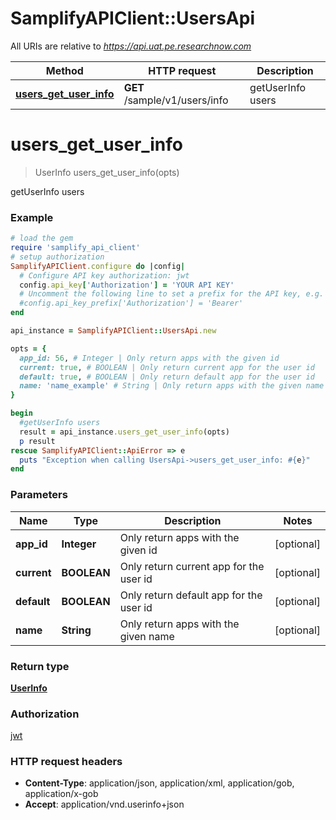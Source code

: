 # SamplifyAPIClient::UsersApi

All URIs are relative to *https://api.uat.pe.researchnow.com*

Method | HTTP request | Description
------------- | ------------- | -------------
[**users_get_user_info**](UsersApi.md#users_get_user_info) | **GET** /sample/v1/users/info | getUserInfo users


# **users_get_user_info**
> UserInfo users_get_user_info(opts)

getUserInfo users

### Example
```ruby
# load the gem
require 'samplify_api_client'
# setup authorization
SamplifyAPIClient.configure do |config|
  # Configure API key authorization: jwt
  config.api_key['Authorization'] = 'YOUR API KEY'
  # Uncomment the following line to set a prefix for the API key, e.g. 'Bearer' (defaults to nil)
  #config.api_key_prefix['Authorization'] = 'Bearer'
end

api_instance = SamplifyAPIClient::UsersApi.new

opts = { 
  app_id: 56, # Integer | Only return apps with the given id
  current: true, # BOOLEAN | Only return current app for the user id
  default: true, # BOOLEAN | Only return default app for the user id
  name: 'name_example' # String | Only return apps with the given name
}

begin
  #getUserInfo users
  result = api_instance.users_get_user_info(opts)
  p result
rescue SamplifyAPIClient::ApiError => e
  puts "Exception when calling UsersApi->users_get_user_info: #{e}"
end
```

### Parameters

Name | Type | Description  | Notes
------------- | ------------- | ------------- | -------------
 **app_id** | **Integer**| Only return apps with the given id | [optional] 
 **current** | **BOOLEAN**| Only return current app for the user id | [optional] 
 **default** | **BOOLEAN**| Only return default app for the user id | [optional] 
 **name** | **String**| Only return apps with the given name | [optional] 

### Return type

[**UserInfo**](UserInfo.md)

### Authorization

[jwt](../README.md#jwt)

### HTTP request headers

 - **Content-Type**: application/json, application/xml, application/gob, application/x-gob
 - **Accept**: application/vnd.userinfo+json



